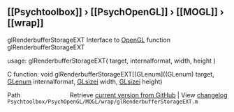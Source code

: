 ## [[Psychtoolbox]] &#8250; [[PsychOpenGL]] &#8250; [[MOGL]] &#8250; [[wrap]]

glRenderbufferStorageEXT  Interface to [OpenGL](OpenGL) function glRenderbufferStorageEXT  
  
usage:  glRenderbufferStorageEXT( target, internalformat, width, height )  
  
C function:  void glRenderbufferStorageEXT[(GLenum]((GLenum) target, [GLenum](GLenum) internalformat, [GLsizei](GLsizei) width, [GLsizei](GLsizei) height)  




<div class="code_header" style="text-align:right;">
  <span style="float:left;">Path&nbsp;&nbsp;</span> <span class="counter">Retrieve <a href=
  "https://raw.github.com/Psychtoolbox-3/Psychtoolbox-3/beta/Psychtoolbox/PsychOpenGL/MOGL/wrap/glRenderbufferStorageEXT.m">current version from GitHub</a> | View <a href=
  "https://github.com/Psychtoolbox-3/Psychtoolbox-3/commits/beta/Psychtoolbox/PsychOpenGL/MOGL/wrap/glRenderbufferStorageEXT.m">changelog</a></span>
</div>
<div class="code">
  <code>Psychtoolbox/PsychOpenGL/MOGL/wrap/glRenderbufferStorageEXT.m</code>
</div>

